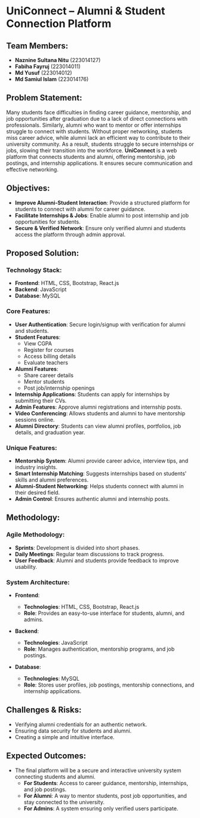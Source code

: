 
# UniConnect – Alumni & Student Connection Platform

## Team Members:
- **Naznine Sultana Nitu** (223014127)
- **Fabiha Fayruj** (223014011)
- **Md Yusuf** (223014012)
- **Md Samiul Islam** (223014176)

## Problem Statement:
Many students face difficulties in finding career guidance, mentorship, and job opportunities after graduation due to a lack of direct connections with professionals. Similarly, alumni who want to mentor or offer internships struggle to connect with students. Without proper networking, students miss career advice, while alumni lack an efficient way to contribute to their university community. As a result, students struggle to secure internships or jobs, slowing their transition into the workforce. **UniConnect** is a web platform that connects students and alumni, offering mentorship, job postings, and internship applications. It ensures secure communication and effective networking.

## Objectives:
- **Improve Alumni-Student Interaction**: Provide a structured platform for students to connect with alumni for career guidance.
- **Facilitate Internships & Jobs**: Enable alumni to post internship and job opportunities for students.
- **Secure & Verified Network**: Ensure only verified alumni and students access the platform through admin approval.

## Proposed Solution:
### Technology Stack:
- **Frontend**: HTML, CSS, Bootstrap, React.js
- **Backend**: JavaScript
- **Database**: MySQL

### Core Features:
- **User Authentication**: Secure login/signup with verification for alumni and students.
- **Student Features**:
  - View CGPA
  - Register for courses
  - Access billing details
  - Evaluate teachers
- **Alumni Features**:
  - Share career details
  - Mentor students
  - Post job/internship openings
- **Internship Applications**: Students can apply for internships by submitting their CVs.
- **Admin Features**: Approve alumni registrations and internship posts.
- **Video Conferencing**: Allows students and alumni to have mentorship sessions online.
- **Alumni Directory**: Students can view alumni profiles, portfolios, job details, and graduation year.

### Unique Features:
- **Mentorship System**: Alumni provide career advice, interview tips, and industry insights.
- **Smart Internship Matching**: Suggests internships based on students' skills and alumni preferences.
- **Alumni-Student Networking**: Helps students connect with alumni in their desired field.
- **Admin Control**: Ensures authentic alumni and internship posts.

## Methodology:
### Agile Methodology:
- **Sprints**: Development is divided into short phases.
- **Daily Meetings**: Regular team discussions to track progress.
- **User Feedback**: Alumni and students provide feedback to improve usability.

### System Architecture:
- **Frontend**:  
  - **Technologies**: HTML, CSS, Bootstrap, React.js  
  - **Role**: Provides an easy-to-use interface for students, alumni, and admins.
  
- **Backend**:  
  - **Technologies**: JavaScript  
  - **Role**: Manages authentication, mentorship programs, and job postings.

- **Database**:  
  - **Technologies**: MySQL  
  - **Role**: Stores user profiles, job postings, mentorship connections, and internship applications.

## Challenges & Risks:
- Verifying alumni credentials for an authentic network.
- Ensuring data security for students and alumni.
- Creating a simple and intuitive interface.

## Expected Outcomes:
- The final platform will be a secure and interactive university system connecting students and alumni.
  - **For Students**: Access to career guidance, mentorship, internships, and job postings.
  - **For Alumni**: A way to mentor students, post job opportunities, and stay connected to the university.
  - **For Admins**: A system ensuring only verified users participate.



